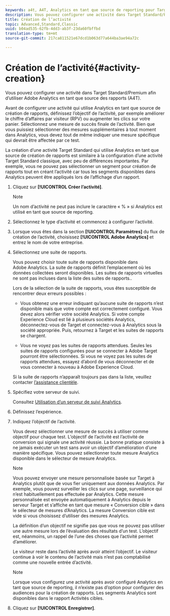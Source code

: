 ```yaml
---
keywords: a4t, A4T, Analytics en tant que source de reporting pour Target
description: Vous pouvez configurer une activité dans Target Standard/Premium afin d’utiliser Adobe Analytics en tant que source des rapports (A4T).
title: Création de l’activité
topic: Advanced,Standard,Classic
uuid: b04ad535-62fb-4dd3-ab3f-23da60fbffbd
translation-type: tm+mt
source-git-commit: 217ca811521e67dcd1b063d77a644ba3ae94a72c

---
```



# Création de l’activité{#activity-creation}

Vous pouvez configurer une activité dans Target Standard/Premium afin d’utiliser Adobe Analytics en tant que source des rapports (A4T).

Avant de configurer une activité qui utilise Analytics en tant que source de création de rapports, définissez l’objectif de l’activité, par exemple améliorer le chiffre d’affaires par visiteur (RPV) ou augmenter les clics sur votre panier. Sélectionnez une mesure de succès finale de l’activité. Bien que vous puissiez sélectionner des mesures supplémentaires à tout moment dans Analytics, vous devez tout de même indiquer une mesure spécifique qui devrait être affectée par ce test.

La création d’une activité Target Standard qui utilise Analytics en tant que source de création de rapports est similaire à la configuration d’une activité Target Standard classique, avec peu de différences importantes. Par exemple, vous ne pouvez pas sélectionner un segment pour création de rapports tout en créant l’activité car tous les segments disponibles dans Analytics peuvent être appliqués lors de l’affichage d’un rapport.

1. Cliquez sur **[!UICONTROL Créer l’activité]**.

   >[!NOTE]
   >
   >Un nom d’activité ne peut pas inclure le caractère « % » si Analytics est utilisé en tant que source de reporting.

1. Sélectionnez le type d’activité et commencez à configurer l’activité.
1. Lorsque vous êtes dans la section **[!UICONTROL Paramètres]** du flux de création de l’activité, choisissez **[!UICONTROL Adobe Analytics]** et entrez le nom de votre entreprise.
1. Sélectionnez une suite de rapports.

   Vous pouvez choisir toute suite de rapports disponible dans Adobe Analytics. La suite de rapports définit l’emplacement où les données collectées seront disponibles. Les suites de rapports virtuelles ne sont pas incluses dans la liste des suites de rapports..

   Lors de la sélection de la suite de rapports, vous êtes susceptible de rencontrer deux erreurs possibles :

   * Vous obtenez une erreur indiquant qu’aucune suite de rapports n’est disponible mais que votre compte est correctement configuré.
   Vous devez alors vérifier votre société Analytics. Si votre compte Experience Cloud est lié à plusieurs sociétés Analytics, déconnectez-vous de Target et connectez-vous à Analytics sous la société appropriée. Puis, retournez à Target et les suites de rapports se chargent.

   * Vous ne voyez pas les suites de rapports attendues.
   Seules les suites de rapports configurées pour se connecter à Adobe Target pourront être sélectionnées. Si vous ne voyez pas les suites de rapports attendues, essayez d’abord de vous déconnecter et de vous connecter à nouveau à Adobe Experience Cloud.

   Si la suite de rapports n’apparaît toujours pas dans la liste, veuillez contacter [l’assistance clientèle](../../cmp-resources-and-contact-information.md#reference_ACA3391A00EF467B87930A450050077C).
1. Spécifiez votre serveur de suivi.

   Consultez [Utilisation d’un serveur de suivi Analytics](../../c-integrating-target-with-mac/a4t/analytics-tracking-server.md#task_72077BA7E93C4A65A715A18F32228823).

1. Définissez l’expérience.
1. Indiquez l’objectif de l’activité.

   Vous devez sélectionner une mesure de succès à utiliser comme objectif pour chaque test. L’objectif de l’activité est l’activité de conversion qui signale une activité réussie. La bonne pratique consiste à ne jamais exécuter un test sans avoir un objectif d’amélioration d’une manière spécifique. Vous pouvez sélectionner toute mesure Analytics disponible dans le sélecteur de mesure Analytics.

   >[!NOTE]
   >
   >Vous pouvez envoyer une mesure personnalisée basée sur Target à Analytics plutôt que de vous fier uniquement aux données Analytics. Par exemple, vous pouvez surveiller les clics sur une page, surveillance qui n’est habituellement pas effectuée par Analytics. Cette mesure personnalisée est envoyée automatiquement à Analytics depuis le serveur Target et s’affiche en tant que mesure « Conversion cible » dans le sélecteur de mesures d’Analytics. La mesure Conversion cible est vide si vous choisissez d’utiliser des mesures Analytics.

   La définition d’un objectif ne signifie pas que vous ne pouvez pas utiliser une autre mesure lors de l’évaluation des résultats d’un test. L’objectif est, néanmoins, un rappel de l’une des choses que l’activité permet d’améliorer.

   Le visiteur reste dans l’activité après avoir atteint l’objectif. Le visiteur continue à voir le contenu de l’activité mais n’est pas comptabilisé comme une nouvelle entrée d’activité.

   >[!NOTE]
   >
   >Lorsque vous configurez une activité après avoir configuré Analytics en tant que source de reporting, il n’existe pas d’option pour configurer des audiences pour la création de rapports. Les segments Analytics sont disponibles dans le rapport Activités cibles.

1. Cliquez sur **[!UICONTROL Enregistrer]**.

